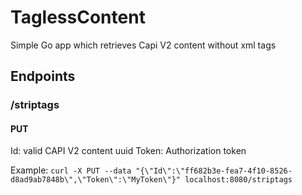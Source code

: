 # TaglessContent
Simple Go app which retrieves Capi V2 content without xml tags

## Endpoints

### /striptags
#### PUT
Id: valid CAPI V2 content uuid
Token: Authorization token

Example:
`curl -X PUT --data "{\"Id\":\"ff682b3e-fea7-4f10-8526-d8ad9ab7848b\",\"Token\":\"MyToken\"}" localhost:8080/striptags`  